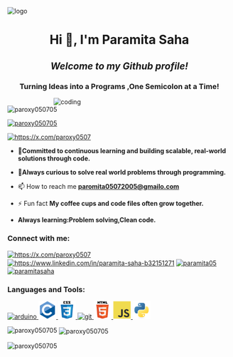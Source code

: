 ![logo](https://miro.medium.com/v2/resize:fit:1400/1*7HDkqgmiG9SFk9U05qXI1g.png)
<h1 align="center">Hi 👋, I'm Paramita Saha</h1>
<h2 align="center"><i>Welcome to my Github profile!</i></h2>
<h3 align="center">Turning Ideas into a Programs ,One Semicolon at a Time!</h3>

<img align="right" alt="coding" width="400" src="https://miro.medium.com/v2/resize:fit:944/0*F4t8-xz-b98ZcvEH.gif">

<p align="left"> <img src="https://komarev.com/ghpvc/?username=paroxy050705&label=Profile%20views&color=0e75b6&style=flat" alt="paroxy050705" /> </p>

<p align="left"> <a href="https://github.com/ryo-ma/github-profile-trophy"><img src="https://github-profile-trophy.vercel.app/?username=paroxy050705" alt="paroxy050705" /></a> </p>

<p align="left"> <a href="https://twitter.com/https://x.com/paroxy0507" target="blank"><img src="https://img.shields.io/twitter/follow/https://x.com/paroxy0507?logo=twitter&style=for-the-badge" alt="https://x.com/paroxy0507" /></a> </p>

- 🌱**Committed to continuous learning and building scalable, real-world solutions through code.**

- 💬**Always curious to solve real world problems through programming.**

- 📫 How to reach me **paromita05072005@gmailo.com**

- ⚡ Fun fact **My coffee cups and code files often grow together.**

- **Always learning:Problem solving,Clean code.**

<h3 align="left">Connect with me:</h3>
<p align="left">
<a href="https://x.com/paroxy0507" target="blank"><img align="center" src="https://raw.githubusercontent.com/rahuldkjain/github-profile-readme-generator/master/src/images/icons/Social/twitter.svg" alt="https://x.com/paroxy0507" height="30" width="40" /></a>
<a href="https://www.linkedin.com/in/paramita-saha-b32151271" target="blank"><img align="center" src="https://raw.githubusercontent.com/rahuldkjain/github-profile-readme-generator/master/src/images/icons/Social/linked-in-alt.svg" alt="https://www.linkedin.com/in/paramita-saha-b32151271" height="30" width="40" /></a>
<a href="https://www.leetcode.com/paramita05" target="blank"><img align="center" src="https://raw.githubusercontent.com/rahuldkjain/github-profile-readme-generator/master/src/images/icons/Social/leet-code.svg" alt="paramita05" height="30" width="40" /></a>
<a href="https://discord.gg/paramitasaha" target="blank"><img align="center" src="https://raw.githubusercontent.com/rahuldkjain/github-profile-readme-generator/master/src/images/icons/Social/discord.svg" alt="paramitasaha" height="30" width="40" /></a>
</p>

<h3 align="left">Languages and Tools:</h3>
<p align="left"> <a href="https://www.arduino.cc/" target="_blank" rel="noreferrer"> <img src="https://cdn.worldvectorlogo.com/logos/arduino-1.svg" alt="arduino" width="40" height="40"/> </a> <a href="https://www.cprogramming.com/" target="_blank" rel="noreferrer"> <img src="https://raw.githubusercontent.com/devicons/devicon/master/icons/c/c-original.svg" alt="c" width="40" height="40"/> </a> <a href="https://www.w3schools.com/css/" target="_blank" rel="noreferrer"> <img src="https://raw.githubusercontent.com/devicons/devicon/master/icons/css3/css3-original-wordmark.svg" alt="css3" width="40" height="40"/> </a> <a href="https://git-scm.com/" target="_blank" rel="noreferrer"> <img src="https://www.vectorlogo.zone/logos/git-scm/git-scm-icon.svg" alt="git" width="40" height="40"/> </a> <a href="https://www.w3.org/html/" target="_blank" rel="noreferrer"> <img src="https://raw.githubusercontent.com/devicons/devicon/master/icons/html5/html5-original-wordmark.svg" alt="html5" width="40" height="40"/> </a> <a href="https://developer.mozilla.org/en-US/docs/Web/JavaScript" target="_blank" rel="noreferrer"> <img src="https://raw.githubusercontent.com/devicons/devicon/master/icons/javascript/javascript-original.svg" alt="javascript" width="40" height="40"/> </a> <a href="https://www.python.org" target="_blank" rel="noreferrer"> <img src="https://raw.githubusercontent.com/devicons/devicon/master/icons/python/python-original.svg" alt="python" width="40" height="40"/> </a> </p>

<p><img align="left" src="https://github-readme-stats.vercel.app/api/top-langs?username=paroxy050705&show_icons=true&locale=en&layout=compact" alt="paroxy050705" /></p>

<p>&nbsp;<img align="center" src="https://github-readme-stats.vercel.app/api?username=paroxy050705&show_icons=true&locale=en" alt="paroxy050705" /></p>

<p><img align="center" src="https://github-readme-streak-stats.herokuapp.com/?user=paroxy050705&" alt="paroxy050705" /></p>
